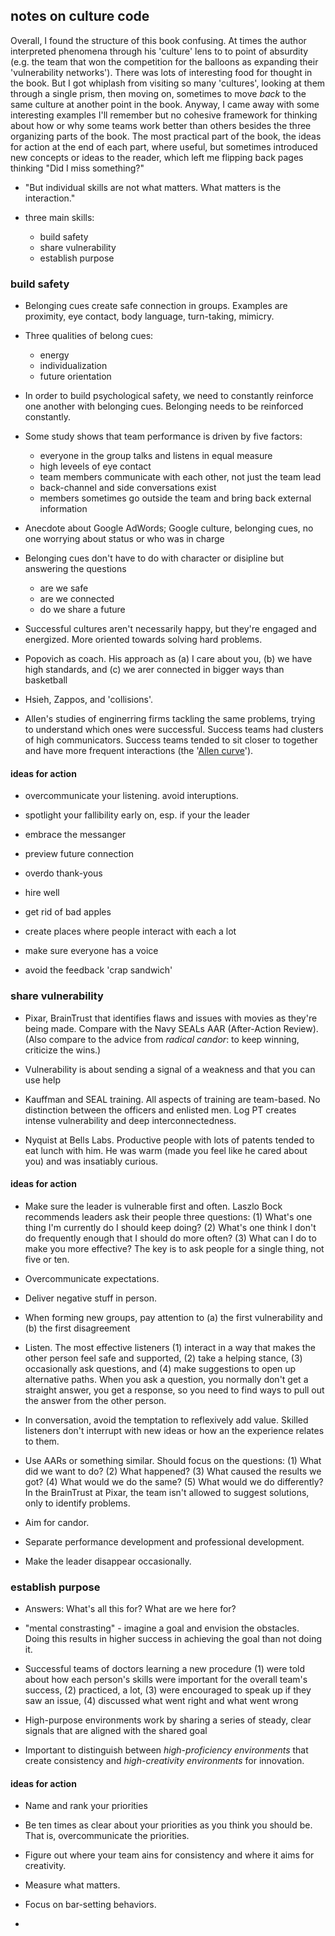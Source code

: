 ## notes on __culture code__

Overall, I found the structure of this book confusing. At times the author interpreted phenomena through his 'culture' lens to to point of absurdity (e.g. the team that won the competition for the balloons as expanding their 'vulnerability networks'). There was lots of interesting food for thought in the book. But I got whiplash from visiting so many 'cultures', looking at them through a single prism, then moving on, sometimes to move _back_ to the same culture at another point in the book. Anyway, I came away with some interesting examples I'll remember but no cohesive framework for thinking about how or why some teams work better than others besides the three organizing parts of the book. The most practical part of the book, the ideas for action at the end of each part, where useful, but sometimes introduced new concepts or ideas to the reader, which left me flipping back pages thinking "Did I miss something?"

- "But individual skills are not what matters. What matters is the interaction."

- three main skills:
  - build safety
  - share vulnerability
  - establish purpose

### build safety

- Belonging cues create safe connection in groups. Examples are proximity, eye contact, body language, turn-taking, mimicry.

- Three qualities of belong cues:
  - energy
  - individualization
  - future orientation

- In order to build psychological safety, we need to constantly reinforce one another with belonging cues. Belonging needs to be reinforced constantly.

- Some study shows that team performance is driven by five factors:
  - everyone in the group talks and listens in equal measure
  - high leveels of eye contact
  - team members communicate with each other, not just the team lead
  - back-channel and side conversations exist
  - members sometimes go outside the team and bring back external information

- Anecdote about Google AdWords; Google culture, belonging cues, no one worrying about status or who was in charge

- Belonging cues don't have to do with character or disipline but answering the questions
  - are we safe
  - are we connected
  - do we share a future

- Successful cultures aren't necessarily happy, but they're engaged and energized. More oriented towards solving hard problems.

- Popovich as coach. His approach as (a) I care about you, (b) we have high standards, and (c) we arer connected in bigger ways than basketball

- Hsieh, Zappos, and 'collisions'. 

- Allen's studies of enginerring firms tackling the same problems, trying to understand which ones were successful. Success teams had clusters of high communicators. Success teams tended to sit closer to together and have more frequent interactions (the '[Allen curve](https://en.wikipedia.org/wiki/Allen_curve)').

#### ideas for action

- overcommunicate your listening. avoid interuptions.

- spotlight your fallibility early on, esp. if your the leader

- embrace the messanger 

- preview future connection

- overdo thank-yous

- hire well

- get rid of bad apples

- create places where people interact with each a lot

- make sure everyone has a voice

- avoid the feedback 'crap sandwich'


### share vulnerability

- Pixar, BrainTrust that identifies flaws and issues with movies as they're being made. Compare with the Navy SEALs AAR (After-Action Review). (Also compare to the advice from _radical candor_: to keep winning, criticize the wins.)

- Vulnerability is about sending a signal of a weakness and that you can use help

- Kauffman and SEAL training. All aspects of training are team-based. No distinction between the officers and enlisted men. Log PT creates intense vulnerability and deep interconnectedness. 

- Nyquist at Bells Labs. Productive people with lots of patents tended to eat lunch with him. He was warm (made you feel like he cared about you) and was insatiably curious. 

#### ideas for action

- Make sure the leader is vulnerable first and often. Laszlo Bock recommends leaders ask their people three questions: (1) What's one thing I'm currently do I should keep doing? (2) What's one think I don't do frequently enough that I should do more often? (3) What can I do to make you more effective? The key is to ask people for a single thing, not five or ten.

- Overcommunicate expectations.

- Deliver negative stuff in person.

- When forming new groups, pay attention to (a) the first vulnerability and (b) the first disagreement 

- Listen. The most effective listeners (1) interact in a way that makes the other person feel safe and supported, (2) take a helping stance, (3) occasionally ask questions, and (4) make suggestions to open up alternative paths. When you ask a question, you normally don't get a straight answer, you get a response, so you need to find ways to pull out the answer from the other person.

- In conversation, avoid the temptation to reflexively add value. Skilled listeners don't interrupt with new ideas or how an the experience relates to them.

- Use AARs or something similar. Should focus on the questions: (1) What did we want to do? (2) What happened? (3) What caused the results we got? (4) What would we do the same? (5) What would we do differently? In the BrainTrust at Pixar, the team isn't allowed to suggest solutions, only to identify problems.

- Aim for candor.

- Separate performance development and professional development. 

- Make the leader disappear occasionally.

### establish purpose

- Answers: What's all this for? What are we here for?

- "mental constrasting" - imagine a goal and envision the obstacles. Doing this results in higher success in achieving the goal than not doing it.

- Successful teams of doctors learning a new procedure (1) were told about how each person's skills were important for the overall team's success, (2) practiced, a lot, (3) were encouraged to speak up if they saw an issue, (4) discussed what went right and what went wrong

- High-purpose environments work by sharing a series of steady, clear signals that are aligned with the shared goal

- Important to distinguish between _high-proficiency environments_ that create consistency and _high-creativity environments_ for innovation. 

#### ideas for action

- Name and rank your priorities

- Be ten times as clear about your priorities as you think you should be. That is, overcommunicate the priorities.

- Figure out where your team ains for consistency and where it aims for creativity. 

- Measure what matters.

- Focus on bar-setting behaviors.

- 